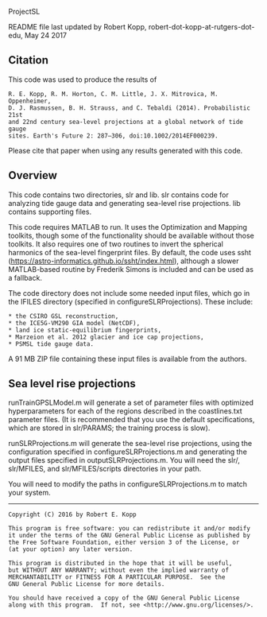 ProjectSL

README file last updated by Robert Kopp, robert-dot-kopp-at-rutgers-dot-edu, May 24 2017

## Citation

This code was used to produce the results of

	R. E. Kopp, R. M. Horton, C. M. Little, J. X. Mitrovica, M. Oppenheimer,
	D. J. Rasmussen, B. H. Strauss, and C. Tebaldi (2014). Probabilistic 21st
	and 22nd century sea-level projections at a global network of tide	gauge
	sites. Earth's Future 2: 287–306, doi:10.1002/2014EF000239. 

Please cite that paper when using any results generated with this code.

## Overview

This code contains two directories, slr and lib. slr contains code for analyzing tide gauge data and generating sea-level rise projections. lib contains supporting files.

This code requires MATLAB to run. It uses the Optimization and Mapping toolkits, though some of the functionality should be available without those toolkits. It also requires one of two routines to invert the spherical harmonics of the sea-level fingerprint files. By default, the code uses ssht (https://astro-informatics.github.io/ssht/index.html), although a slower MATLAB-based routine by Frederik Simons is included and can be used as a fallback. 

The code directory does not include some needed input files, which go in the IFILES directory (specified in configureSLRProjections). These include:

	* the CSIRO GSL reconstruction,
	* the ICE5G-VM290 GIA model (NetCDF),
	* land ice static-equilibrium fingerprints,
	* Marzeion et al. 2012 glacier and ice cap projections,
	* PSMSL tide gauge data.

A 91 MB ZIP file containing these input files is available from the authors. 

## Sea level rise projections

runTrainGPSLModel.m will generate a set of parameter files with optimized hyperparameters for each of the regions described in the coastlines.txt parameter files. (It is recommended that you use the default specifications, which are stored in slr/PARAMS; the training process is slow).

runSLRProjections.m will generate the sea-level rise projections, using the configuration specified in configureSLRProjections.m and generating the output files specified in outputSLRProjections.m. You will need the slr/, slr/MFILES, and slr/MFILES/scripts directories in your path.

You will need to modify the paths in configureSLRProjections.m to match your system.

----

    Copyright (C) 2016 by Robert E. Kopp

    This program is free software: you can redistribute it and/or modify
    it under the terms of the GNU General Public License as published by
    the Free Software Foundation, either version 3 of the License, or
    (at your option) any later version.

    This program is distributed in the hope that it will be useful,
    but WITHOUT ANY WARRANTY; without even the implied warranty of
    MERCHANTABILITY or FITNESS FOR A PARTICULAR PURPOSE.  See the
    GNU General Public License for more details.

    You should have received a copy of the GNU General Public License
    along with this program.  If not, see <http://www.gnu.org/licenses/>.

